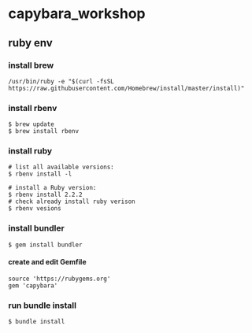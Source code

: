 # capybara_workshop
## ruby env
### install brew

```
/usr/bin/ruby -e "$(curl -fsSL https://raw.githubusercontent.com/Homebrew/install/master/install)"
```
### install rbenv
```
$ brew update
$ brew install rbenv
```
### install ruby
```
# list all available versions:
$ rbenv install -l

# install a Ruby version:
$ rbenv install 2.2.2
# check already install ruby verison
$ rbenv vesions
```
### install bundler
```
$ gem install bundler

```
#### create and edit Gemfile
```
source 'https://rubygems.org'
gem 'capybara'
```
### run bundle install
```
$ bundle install
```
